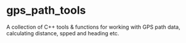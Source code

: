 # gps_path_tools
A collection of C++ tools & functions for working with GPS path data, calculating distance, spped and heading etc.
